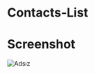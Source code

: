 # Contacts-List


# Screenshot

![Adsız](https://user-images.githubusercontent.com/104764065/171500255-5612ca31-9274-40b6-ba93-0e61a8d5c697.png)
